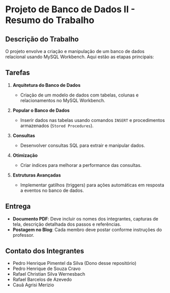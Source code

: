 # Projeto de Banco de Dados II - Resumo do Trabalho

## Descrição do Trabalho

O projeto envolve a criação e manipulação de um banco de dados relacional usando MySQL Workbench. Aqui estão as etapas principais:

## Tarefas

1. **Arquitetura do Banco de Dados**
   - Criação de um modelo de dados com tabelas, colunas e relacionamentos no MySQL Workbench.

2. **Popular o Banco de Dados**
   - Inserir dados nas tabelas usando comandos `INSERT` e procedimentos armazenados (`Stored Procedures`).

3. **Consultas**
   - Desenvolver consultas SQL para extrair e manipular dados.

4. **Otimização**
   - Criar índices para melhorar a performance das consultas.

5. **Estruturas Avançadas**
   - Implementar gatilhos (triggers) para ações automáticas em resposta a eventos no banco de dados.

## Entrega

- **Documento PDF**: Deve incluir os nomes dos integrantes, capturas de tela, descrição detalhada dos passos e referências.
- **Postagem no Blog**: Cada membro deve postar conforme instruções do professor.

## Contato dos Integrantes

- Pedro Henrique Pimentel da Silva (Dono desse repositório)
- Pedro Henrique de Souza Cravo
- Rafael Christian Silva Wernesbach
- Rafael Barcelos de Azevedo
- Cauã Agrisi Merizio
